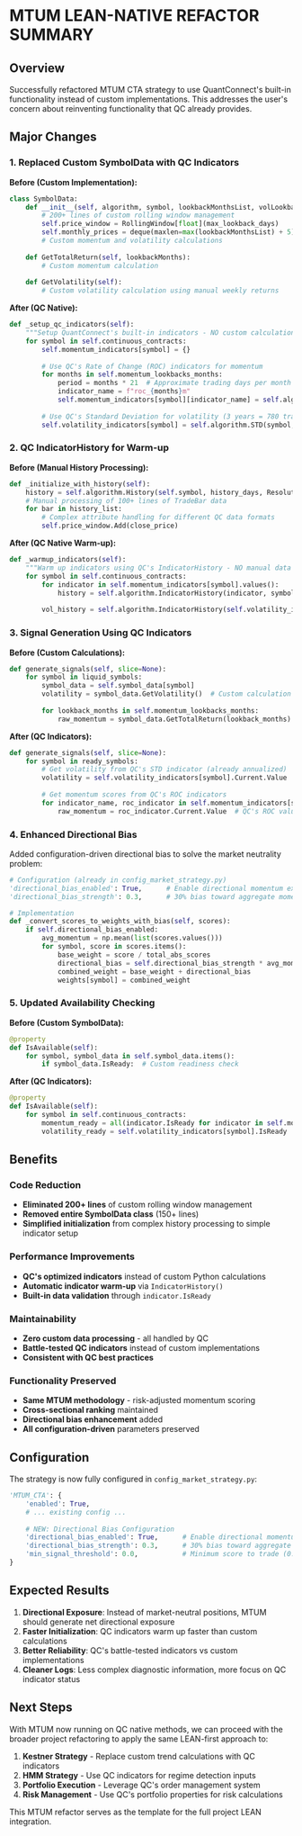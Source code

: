 # MTUM LEAN-NATIVE REFACTOR SUMMARY

## Overview
Successfully refactored MTUM CTA strategy to use QuantConnect's built-in functionality instead of custom implementations. This addresses the user's concern about reinventing functionality that QC already provides.

## Major Changes

### 1. **Replaced Custom SymbolData with QC Indicators**

**Before (Custom Implementation):**
```python
class SymbolData:
    def __init__(self, algorithm, symbol, lookbackMonthsList, volLookbackDays):
        # 200+ lines of custom rolling window management
        self.price_window = RollingWindow[float](max_lookback_days)
        self.monthly_prices = deque(maxlen=max(lookbackMonthsList) + 5)
        # Custom momentum and volatility calculations
    
    def GetTotalReturn(self, lookbackMonths):
        # Custom momentum calculation
        
    def GetVolatility(self):
        # Custom volatility calculation using manual weekly returns
```

**After (QC Native):**
```python
def _setup_qc_indicators(self):
    """Setup QuantConnect's built-in indicators - NO custom calculations."""
    for symbol in self.continuous_contracts:
        self.momentum_indicators[symbol] = {}
        
        # Use QC's Rate of Change (ROC) indicators for momentum
        for months in self.momentum_lookbacks_months:
            period = months * 21  # Approximate trading days per month
            indicator_name = f"roc_{months}m"
            self.momentum_indicators[symbol][indicator_name] = self.algorithm.ROC(symbol, period)
        
        # Use QC's Standard Deviation for volatility (3 years = 780 trading days)
        self.volatility_indicators[symbol] = self.algorithm.STD(symbol, 780)
```

### 2. **QC IndicatorHistory for Warm-up**

**Before (Manual History Processing):**
```python
def _initialize_with_history(self):
    history = self.algorithm.History(self.symbol, history_days, Resolution.Daily)
    # Manual processing of 100+ lines of TradeBar data
    for bar in history_list:
        # Complex attribute handling for different QC data formats
        self.price_window.Add(close_price)
```

**After (QC Native Warm-up):**
```python
def _warmup_indicators(self):
    """Warm up indicators using QC's IndicatorHistory - NO manual data processing."""
    for symbol in self.continuous_contracts:
        for indicator in self.momentum_indicators[symbol].values():
            history = self.algorithm.IndicatorHistory(indicator, symbol, max_period)
        
        vol_history = self.algorithm.IndicatorHistory(self.volatility_indicators[symbol], symbol, 800)
```

### 3. **Signal Generation Using QC Indicators**

**Before (Custom Calculations):**
```python
def generate_signals(self, slice=None):
    for symbol in liquid_symbols:
        symbol_data = self.symbol_data[symbol]
        volatility = symbol_data.GetVolatility()  # Custom calculation
        
        for lookback_months in self.momentum_lookbacks_months:
            raw_momentum = symbol_data.GetTotalReturn(lookback_months)  # Custom calculation
```

**After (QC Indicators):**
```python
def generate_signals(self, slice=None):
    for symbol in ready_symbols:
        # Get volatility from QC's STD indicator (already annualized)
        volatility = self.volatility_indicators[symbol].Current.Value
        
        # Get momentum scores from QC's ROC indicators
        for indicator_name, roc_indicator in self.momentum_indicators[symbol].items():
            raw_momentum = roc_indicator.Current.Value  # QC's ROC value
```

### 4. **Enhanced Directional Bias**

Added configuration-driven directional bias to solve the market neutrality problem:

```python
# Configuration (already in config_market_strategy.py)
'directional_bias_enabled': True,      # Enable directional momentum exposure
'directional_bias_strength': 0.3,      # 30% bias toward aggregate momentum direction

# Implementation
def _convert_scores_to_weights_with_bias(self, scores):
    if self.directional_bias_enabled:
        avg_momentum = np.mean(list(scores.values()))
        for symbol, score in scores.items():
            base_weight = score / total_abs_scores
            directional_bias = self.directional_bias_strength * avg_momentum / len(scores)
            combined_weight = base_weight + directional_bias
            weights[symbol] = combined_weight
```

### 5. **Updated Availability Checking**

**Before (Custom SymbolData):**
```python
@property
def IsAvailable(self):
    for symbol, symbol_data in self.symbol_data.items():
        if symbol_data.IsReady:  # Custom readiness check
```

**After (QC Indicators):**
```python
@property
def IsAvailable(self):
    for symbol in self.continuous_contracts:
        momentum_ready = all(indicator.IsReady for indicator in self.momentum_indicators[symbol].values())
        volatility_ready = self.volatility_indicators[symbol].IsReady
```

## Benefits

### **Code Reduction**
- **Eliminated 200+ lines** of custom rolling window management
- **Removed entire SymbolData class** (150+ lines)
- **Simplified initialization** from complex history processing to simple indicator setup

### **Performance Improvements**
- **QC's optimized indicators** instead of custom Python calculations
- **Automatic indicator warm-up** via `IndicatorHistory()`
- **Built-in data validation** through `indicator.IsReady`

### **Maintainability**
- **Zero custom data processing** - all handled by QC
- **Battle-tested QC indicators** instead of custom implementations
- **Consistent with QC best practices**

### **Functionality Preserved**
- **Same MTUM methodology** - risk-adjusted momentum scoring
- **Cross-sectional ranking** maintained
- **Directional bias enhancement** added
- **All configuration-driven** parameters preserved

## Configuration

The strategy is now fully configured in `config_market_strategy.py`:

```python
'MTUM_CTA': {
    'enabled': True,
    # ... existing config ...
    
    # NEW: Directional Bias Configuration
    'directional_bias_enabled': True,      # Enable directional momentum exposure
    'directional_bias_strength': 0.3,      # 30% bias toward aggregate momentum direction
    'min_signal_threshold': 0.0,           # Minimum score to trade (0.0 = trade all)
}
```

## Expected Results

1. **Directional Exposure**: Instead of market-neutral positions, MTUM should generate net directional exposure
2. **Faster Initialization**: QC indicators warm up faster than custom calculations
3. **Better Reliability**: QC's battle-tested indicators vs custom implementations
4. **Cleaner Logs**: Less complex diagnostic information, more focus on QC indicator status

## Next Steps

With MTUM now running on QC native methods, we can proceed with the broader project refactoring to apply the same LEAN-first approach to:

1. **Kestner Strategy** - Replace custom trend calculations with QC indicators
2. **HMM Strategy** - Use QC indicators for regime detection inputs
3. **Portfolio Execution** - Leverage QC's order management system
4. **Risk Management** - Use QC's portfolio properties for risk calculations

This MTUM refactor serves as the template for the full project LEAN integration. 